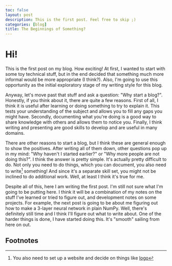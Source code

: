 ```yaml
---
toc: false
layout: post
description: This is the first post. Feel free to skip ;)
categories: [blog]
title: The Beginnings of Something?
---
```


# Hi!

This is the first post on my blog. How exciting! At first, I wanted to start with some toy technical stuff, but in the end decided that something much more informal would be more appropriate (I think?). Also, I'm going to use this opportunity as the initial exploratory stage of my writing style for this blog. 

Anyway, let's move past that stuff and ask a question: "Why start a blog?". Honestly, if you think about it, there are quite a few reasons. First of all, I think it is useful after learning or doing something to try to explain it. This tests your understanding of the subject and allows you to fill any gaps you might have. Secondly, documenting what you're doing is a good way to share knowledge with others and allows them to notice you. Finally, I think writing and presenting are good skills to develop and are useful in many domains. 

There are other reasons to start a blog, but I think these are general enough to show the positives. After writing all of them down, other questions pop up in my mind: "Why haven't I started earlier?" or "Why more people are not doing this?". I think the answer is pretty simple. It's actually pretty difficult to do. Not only you need to do things, which you can document, you also need to write[^1] something! And since it's a separate skill set, you might not be inclined to do additional work. Well, at least I think it's true for me.

Despite all of this, here I am writing the first post. I'm still not sure what I'm going to be putting here. I think it will be a combination of my notes on the stuff I've learned or tried to figure out, and development notes on some projects. For example, the next post is going to be about me figuring out how to make a 3-layer neural network in plain NumPy. Well, there's definitely still time and I think I'll figure out what to write about. One of the harder things is done, I have started doing this. It's "smooth" sailing from here on out.


## Footnotes

[^1]: You also need to set up a website and decide on things like [logo](https://slate.com/technology/2020/05/this-slack-smiley-face-yikes.html)

